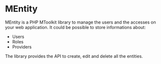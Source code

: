 # MEntity
MEntity is a PHP MToolkit library to manage the users and the accesses on your web application.
It could be possible to store informations about:
- Users
- Roles
- Providers

The library provides the API to create, edit and delete all the entities.
